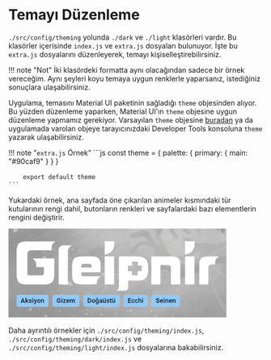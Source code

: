 # Temayı Düzenleme

`./src/config/theming` yolunda `./dark` ve `./light` klasörleri vardır. Bu klasörler içerisinde `index.js` ve `extra.js` dosyaları bulunuyor. İşte bu `extra.js` dosyalarını düzenleyerek, temayı kişiselleştirebilirsiniz.

!!! note "Not"
    İki klasördeki formatta aynı olacağından sadece bir örnek vereceğim. Aynı şeyleri koyu temaya uygun renklerle yaparsanız, istediğiniz sonuçlara ulaşabilirsiniz.

Uygulama, temasını Material UI paketinin sağladığı `theme` objesinden alıyor. Bu yüzden düzenleme yaparken, Material UI'ın `theme` objesine uygun düzenleme yapmamız gerekiyor. Varsayılan `theme` objesine [buradan](https://material-ui.com/customization/default-theme/) ya da uygulamada varolan objeye tarayıcınızdaki Developer Tools konsoluna `theme` yazarak ulaşabilirsiniz.

!!! note "`extra.js` Örnek"
    ```js
        const theme = {
            palette: {
                primary: {
                    main: "#90caf9"
                }
            }
        }

        export default theme
    ```

Yukardaki örnek, ana sayfada öne çıkarılan animeler kısmındaki tür kutularının rengi dahil, butonların renkleri ve sayfalardaki bazı elementlerin rengini değiştirir.

![Tema Örnek 1](assets/images/TemaOrnek1.png)

Daha ayrıntılı örnekler için `./src/config/theming/index.js`, `./src/config/theming/dark/index.js` ve `./src/config/theming/light/index.js` dosyalarına bakabilirsiniz.
